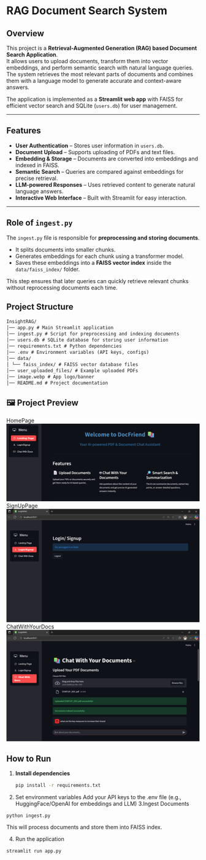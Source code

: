 # RAG Document Search System

## Overview
This project is a **Retrieval-Augmented Generation (RAG) based Document Search Application**.  
It allows users to upload documents, transform them into vector embeddings, and perform semantic search with natural language queries. The system retrieves the most relevant parts of documents and combines them with a language model to generate accurate and context-aware answers.

The application is implemented as a **Streamlit web app** with FAISS for efficient vector search and SQLite (`users.db`) for user management.

---

## Features
- **User Authentication** – Stores user information in `users.db`.
- **Document Upload** – Supports uploading of PDFs and text files.
- **Embedding & Storage** – Documents are converted into embeddings and indexed in FAISS.
- **Semantic Search** – Queries are compared against embeddings for precise retrieval.
- **LLM-powered Responses** – Uses retrieved content to generate natural language answers.
- **Interactive Web Interface** – Built with Streamlit for easy interaction.

---

## Role of `ingest.py`
The `ingest.py` file is responsible for **preprocessing and storing documents**.  
- It splits documents into smaller chunks.  
- Generates embeddings for each chunk using a transformer model.  
- Saves these embeddings into a **FAISS vector index** inside the `data/faiss_index/` folder.  

This step ensures that later queries can quickly retrieve relevant chunks without reprocessing documents each time.



## Project Structure
```
InsightRAG/
│── app.py # Main Streamlit application
│── ingest.py # Script for preprocessing and indexing documents
│── users.db # SQLite database for storing user information
│── requirements.txt # Python dependencies
│── .env # Environment variables (API keys, configs)
│── data/
│ └── faiss_index/ # FAISS vector database files
│── user_uploaded_files/ # Example uploaded PDFs
│── image.webp # App logo/banner
│── README.md # Project documentation

```

## 🖼️ Project Preview

HomePage<br>
![InsightRAG Homepage](https://github.com/ValiShaik03/InsightRAG/blob/0838734dd0f410eae1b2e37220ed98bb384aa82c/outputs/Screenshot%202025-09-30%20165859.png) <br>
SignUpPage
![InsightRAG signuppage](https://github.com/ValiShaik03/InsightRAG/blob/577f86ab6a17dba0360c398e7e582cc3e0d52b2d/outputs/Screenshot%202025-09-30%20165748.png)<br>
ChatWithYourDocs
![InsightRAG_ChatWithYourDocs](https://github.com/ValiShaik03/InsightRAG/blob/577f86ab6a17dba0360c398e7e582cc3e0d52b2d/outputs/Screenshot%202025-09-30%20165715.png)<br>

## How to Run

1. **Install dependencies**
   ```bash
   pip install -r requirements.txt
2. Set environment variables
Add your API keys to the .env file (e.g., HuggingFace/OpenAI for embeddings and LLM)
3.Ingest Documents
```
python ingest.py
```
This will process documents and store them into FAISS index.

4. Run the application
```
streamlit run app.py
```





